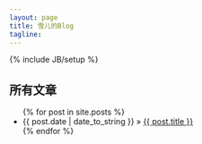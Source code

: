 ```yaml
---
layout: page
title: 雪儿的Blog
tagline: 
---
```

{% include JB/setup %}

## 所有文章

<ul class="posts">
  {% for post in site.posts %}
    <li><span>{{ post.date | date_to_string }}</span> &raquo; <a href="{{ BASE_PATH }}{{ post.url }}">{{ post.title }}</a></li>
  {% endfor %}
</ul>



